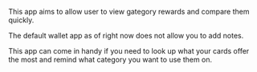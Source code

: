 This app aims to allow user to view gategory rewards and compare them quickly. 

The default wallet app as of right now does not allow you to add notes. 

This app can come in handy if you need to look up what your cards offer the most and remind what category you want to use them on.

